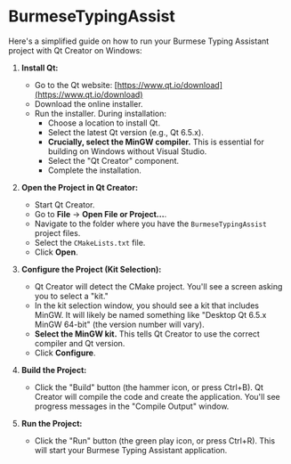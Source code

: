# BurmeseTypingAssist


Here's a simplified guide on how to run your Burmese Typing Assistant project with Qt Creator on Windows:

1.  **Install Qt:**

    *   Go to the Qt website: [https://www.qt.io/download](https://www.qt.io/download)
    *   Download the online installer.
    *   Run the installer. During installation:
        *   Choose a location to install Qt.
        *   Select the latest Qt version (e.g., Qt 6.5.x).
        *   **Crucially, select the MinGW compiler.** This is essential for building on Windows without Visual Studio.
        *   Select the "Qt Creator" component.
        *   Complete the installation.


2.  **Open the Project in Qt Creator:**

    *   Start Qt Creator.
    *   Go to **File** -> **Open File or Project...**.
    *   Navigate to the folder where you have the `BurmeseTypingAssist` project files.
    *   Select the `CMakeLists.txt` file.
    *   Click **Open**.

3.  **Configure the Project (Kit Selection):**

    *   Qt Creator will detect the CMake project. You'll see a screen asking you to select a "kit."
    *   In the kit selection window, you should see a kit that includes MinGW. It will likely be named something like "Desktop Qt 6.5.x MinGW 64-bit" (the version number will vary).
    *   **Select the MinGW kit.** This tells Qt Creator to use the correct compiler and Qt version.
    *   Click **Configure**.

4.  **Build the Project:**

    *   Click the "Build" button (the hammer icon, or press Ctrl+B). Qt Creator will compile the code and create the application. You'll see progress messages in the "Compile Output" window.

5.  **Run the Project:**

    *   Click the "Run" button (the green play icon, or press Ctrl+R). This will start your Burmese Typing Assistant application.


